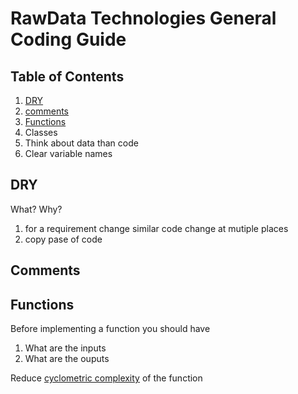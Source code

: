 # RawData Technologies General Coding Guide


## Table of Contents
1. [DRY](#dry)
1. [comments](#comments)
1. [Functions](#Functions)
1. Classes
1. Think about data than code
1. Clear variable names

## DRY
What?
Why?
1. for a requirement change similar code change at mutiple places
2. copy pase of code

## Comments

## Functions

Before implementing a function you should have
1. What are the inputs
2. What are the ouputs

Reduce [cyclometric complexity](https://en.wikipedia.org/wiki/Cyclomatic_complexity#Implications_for_software_testing) of the function


